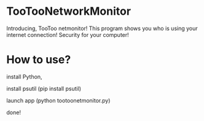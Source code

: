 # TooTooNetworkMonitor
Introducing, TooToo netmonitor! This program shows you who is using your internet connection! Security for your computer!

# How to use?
install Python,

install psutil (pip install psutil)

launch app (python tootoonetmonitor.py)

done!
